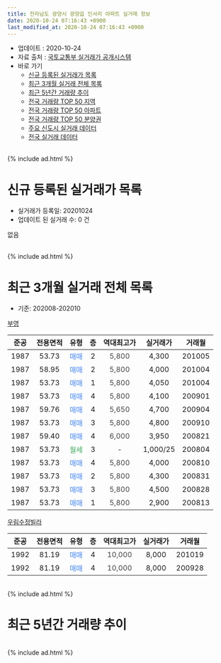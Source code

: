```yaml
---
title: 전라남도 광양시 광양읍 인서리 아파트 실거래 정보
date: 2020-10-24 07:16:43 +0900
last_modified_at: 2020-10-24 07:16:43 +0900
---
```


* 업데이트 : 2020-10-24
* 자료 출처 : [국토교통부 실거래가 공개시스템](http://rt.molit.go.kr)
* 바로 가기
    * [신규 등록된 실거래가 목록](#신규-등록된-실거래가-목록)
    * [최근 3개월 실거래 전체 목록](#최근-3개월-실거래-전체-목록)
    * [최근 5년간 거래량 추이](#최근-5년간-거래량-추이)
    * [전국 거래량 TOP 50 지역](https://inasie.github.io/apt-trade-info/최근-3개월-전국에서-가장-거래가-많이-발생한-지역)
    * [전국 거래량 TOP 50 아파트](https://inasie.github.io/apt-trade-info/최근-3개월-전국에서-가장-거래가-많이-발생한-아파트)
    * [전국 거래량 TOP 50 분양권](https://inasie.github.io/apt-trade-info/최근-3개월-전국에서-가장-거래가-많이-발생한-분양권)
    * [주요 신도시 실거래 데이터](https://inasie.github.io/apt-trade-info/주요-신도시)
    * [전국 실거래 데이터](https://inasie.github.io/apt-trade-info/전국)
<br>
{% include ad.html %}
<br>

# 신규 등록된 실거래가 목록
* 실거래가 등록일: 20201024
* 업데이트 된 실거래 수: 0 건

없음

<br>
{% include ad.html %}
<br>

# 최근 3개월 실거래 전체 목록
* 기준: 202008-202010


[부영](https://search.naver.com/search.naver?query=%EC%A0%84%EB%9D%BC%EB%82%A8%EB%8F%84+%EA%B4%91%EC%96%91%EC%8B%9C+%EA%B4%91%EC%96%91%EC%9D%8D+%EC%9D%B8%EC%84%9C%EB%A6%AC+%EB%B6%80%EC%98%81)

|준공|전용면적|유형|층|역대최고가|실거래가|거래월|
|:---:|:---:|:---:|:---:|:---:|:---:|:---:|
|1987|53.73|<span style="color:#4285f3">매매</span>|2|<span style="color:#444444">5,800</span>|4,300|201005|
|1987|58.95|<span style="color:#4285f3">매매</span>|2|<span style="color:#444444">5,800</span>|4,000|201004|
|1987|53.73|<span style="color:#4285f3">매매</span>|1|<span style="color:#444444">5,800</span>|4,050|201004|
|1987|53.73|<span style="color:#4285f3">매매</span>|4|<span style="color:#444444">5,800</span>|4,100|200901|
|1987|59.76|<span style="color:#4285f3">매매</span>|4|<span style="color:#444444">5,650</span>|4,700|200904|
|1987|53.73|<span style="color:#4285f3">매매</span>|3|<span style="color:#444444">5,800</span>|4,800|200910|
|1987|59.40|<span style="color:#4285f3">매매</span>|4|<span style="color:#444444">6,000</span>|3,950|200821|
|1987|53.73|<span style="color:#34a853">월세</span>|3|<span style="color:#444444">-</span>|1,000/25|200804|
|1987|53.73|<span style="color:#4285f3">매매</span>|4|<span style="color:#444444">5,800</span>|4,000|200810|
|1987|53.73|<span style="color:#4285f3">매매</span>|2|<span style="color:#444444">5,800</span>|4,300|200831|
|1987|53.73|<span style="color:#4285f3">매매</span>|3|<span style="color:#444444">5,800</span>|4,500|200828|
|1987|53.73|<span style="color:#4285f3">매매</span>|1|<span style="color:#444444">5,800</span>|2,900|200813|

[우림수정빌라](https://search.naver.com/search.naver?query=%EC%A0%84%EB%9D%BC%EB%82%A8%EB%8F%84+%EA%B4%91%EC%96%91%EC%8B%9C+%EA%B4%91%EC%96%91%EC%9D%8D+%EC%9D%B8%EC%84%9C%EB%A6%AC+%EC%9A%B0%EB%A6%BC%EC%88%98%EC%A0%95%EB%B9%8C%EB%9D%BC)

|준공|전용면적|유형|층|역대최고가|실거래가|거래월|
|:---:|:---:|:---:|:---:|:---:|:---:|:---:|
|1992|81.19|<span style="color:#4285f3">매매</span>|4|<span style="color:#444444">10,000</span>|8,000|201019|
|1992|81.19|<span style="color:#4285f3">매매</span>|4|<span style="color:#444444">10,000</span>|8,000|200928|


<br>
{% include ad.html %}
<br>

# 최근 5년간 거래량 추이


<div style="width:100%;">
    <canvas id="deal_progress" height="200"></canvas>
</div>

<script>
new Chart(document.getElementById("deal_progress"), {
    type: 'line',
    data: {
        labels: ['201510','201511','201512','201601','201602','201603','201604','201605','201606','201607','201608','201609','201610','201611','201612','201701','201702','201703','201704','201705','201706','201707','201708','201709','201710','201711','201712','201801','201802','201803','201804','201805','201806','201807','201808','201809','201810','201811','201812','201901','201902','201903','201904','201905','201906','201907','201908','201909','201910','201911','201912','202001','202002','202003','202004','202005','202006','202007','202008','202009','202010'],
        datasets: [{
            label: '매매',
            pointRadius: 1,
            data: [3, 3, 3, 0, 1, 3, 1, 4, 1, 4, 3, 2, 6, 0, 4, 7, 7, 3, 3, 3, 4, 0, 1, 6, 3, 1, 3, 4, 2, 4, 7, 3, 4, 1, 4, 3, 4, 7, 2, 5, 3, 1, 3, 3, 1, 1, 4, 4, 7, 4, 1, 2, 3, 1, 7, 7, 2, 5, 5, 4, 4],
            borderColor: "rgba(255, 201, 14, 1)",
            backgroundColor: "rgba(255, 201, 14, 0.5)",
            fill: false,
            lineTension: 0
        },{
            label: '전월세',
            pointRadius: 1,
            data: [1, 2, 1, 1, 1, 1, 2, 1, 0, 0, 0, 4, 4, 2, 2, 2, 4, 3, 0, 1, 1, 2, 0, 0, 0, 1, 2, 1, 2, 0, 0, 0, 0, 3, 1, 1, 0, 3, 0, 1, 1, 2, 1, 1, 0, 1, 1, 0, 4, 1, 2, 0, 0, 0, 0, 1, 0, 2, 1, 0, 0],
            borderColor: "rgba(0, 141, 185, 1)",
            backgroundColor: "rgba(0, 141, 185, 0.5)",
            fill: false,
            lineTension: 0
        }
        ]
    },
    options: {
        responsive: true,
        title: {
            display: false
        },
        tooltips: {
            mode: 'index',
            intersect: false
        },
        hover: {
            mode: 'nearest',
            intersect: true
        },
        scales: {
            xAxes: [{
                display: true,
                scaleLabel: {
                    display: true,
                    labelString: '년/월'
                }
            }],
            yAxes: [{
                display: true,
                ticks: {
                    suggestedMin: 0,
                },
                scaleLabel: {
                    display: true,
                    labelString: '실거래 수'
                }
            }]
        }
    }
});

</script>


<br>
{% include ad.html %}
<br>

